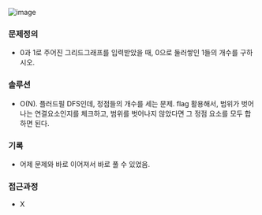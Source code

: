 ![image](https://user-images.githubusercontent.com/16419202/230536627-2b2baec2-4250-4cbf-b3bf-974b77731203.png)

### 문제정의
- 0과 1로 주어진 그리드그래프를 입력받았을 때, 0으로 둘러쌓인 1들의 개수를 구하시오. 

### 솔루션
- O(N). 플러드필 DFS인데, 정점들의 개수를 세는 문제. flag 활용해서, 범위가 벗어나는 연결요소인지를 체크하고, 범위를 벗어나지 않았다면 그 정점 요소를 모두 합하면 된다.  

### 기록
- 어제 문제와 바로 이어져서 바로 풀 수 있었음. 

### 접근과정
- X
